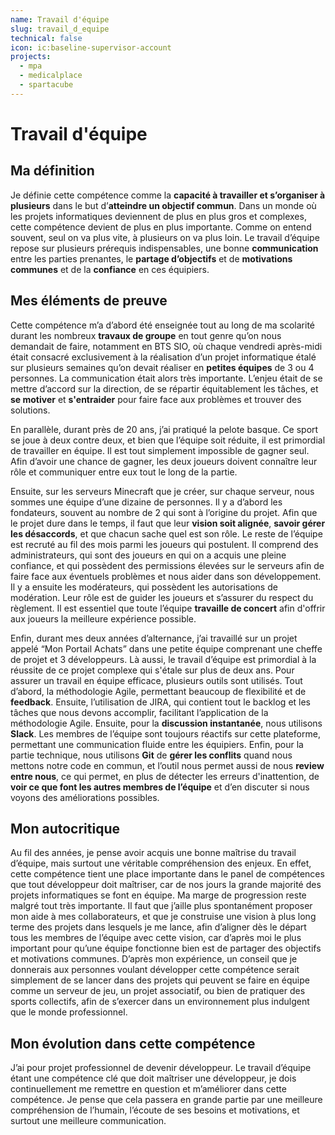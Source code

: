```yaml
---
name: Travail d'équipe
slug: travail_d_equipe
technical: false
icon: ic:baseline-supervisor-account
projects:
  - mpa
  - medicalplace
  - spartacube
---
```


# Travail d'équipe

## Ma définition

Je définie cette compétence comme la **capacité à travailler et s’organiser à plusieurs** dans le but d’**atteindre un objectif commun**. Dans un monde où les projets informatiques deviennent de plus en plus gros et complexes, cette compétence devient de plus en plus importante. Comme on entend souvent, seul on va plus vite, à plusieurs on va plus loin. Le travail d’équipe repose sur plusieurs prérequis indispensables, une bonne **communication** entre les parties prenantes, le **partage d’objectifs** et de **motivations communes** et de la **confiance** en ces équipiers.

## Mes éléments de preuve

Cette compétence m’a d’abord été enseignée tout au long de ma scolarité durant les nombreux **travaux de groupe** en tout genre qu’on nous demandait de faire, notamment en BTS SIO, où chaque vendredi après-midi était consacré exclusivement à la réalisation d’un projet informatique étalé sur plusieurs semaines qu’on devait réaliser en **petites équipes** de 3 ou 4 personnes. La communication était alors très importante. L’enjeu était de se mettre d’accord sur la direction, de se répartir équitablement les tâches, et **se motiver** et **s'entraider** pour faire face aux problèmes et trouver des solutions.

En parallèle, durant près de 20 ans, j’ai pratiqué la pelote basque. Ce sport se joue à deux contre deux, et bien que l’équipe soit réduite, il est primordial de travailler en équipe. Il est tout simplement impossible de gagner seul. Afin d’avoir une chance de gagner, les deux joueurs doivent connaître leur rôle et communiquer entre eux tout le long de la partie.

Ensuite, sur les serveurs Minecraft que je créer, sur chaque serveur, nous sommes une équipe d’une dizaine de personnes. Il y a d’abord les fondateurs, souvent au nombre de 2 qui sont à l’origine du projet. Afin que le projet dure dans le temps, il faut que leur **vision soit alignée**, **savoir gérer les désaccords**, et que chacun sache quel est son rôle. Le reste de l’équipe est recruté au fil des mois parmi les joueurs qui postulent. Il comprend des administrateurs, qui sont des joueurs en qui on a acquis une pleine confiance, et qui possèdent des permissions élevées sur le serveurs afin de faire face aux éventuels problèmes et nous aider dans son développement. Il y a ensuite les modérateurs, qui possèdent les autorisations de modération. Leur rôle est de guider les joueurs et s’assurer du respect du règlement. Il est essentiel que toute l’équipe **travaille de concert** afin d'offrir aux joueurs la meilleure expérience possible.

Enfin, durant mes deux années d’alternance, j’ai travaillé sur un projet appelé “Mon Portail Achats” dans une petite équipe comprenant une cheffe de projet et 3 développeurs. Là aussi, le travail d’équipe est primordial à la réussite de ce projet complexe qui s'étale sur plus de deux ans. Pour assurer un travail en équipe efficace, plusieurs outils sont utilisés. Tout d’abord, la méthodologie Agile, permettant beaucoup de flexibilité et de **feedback**. Ensuite, l’utilisation de JIRA, qui contient tout le backlog et les tâches que nous devons accomplir, facilitant l’application de la méthodologie Agile. Ensuite, pour la **discussion instantanée**, nous utilisons **Slack**. Les membres de l’équipe sont toujours réactifs sur cette plateforme, permettant une communication fluide entre les équipiers. Enfin, pour la partie technique, nous utilisons **Git** de **gérer les conflits** quand nous mettons notre code en commun, et l’outil nous permet aussi de nous **review entre nous**, ce qui permet, en plus de détecter les erreurs d'inattention, de **voir ce que font les autres membres de l’équipe** et d’en discuter si nous voyons des améliorations possibles.

## Mon autocritique

Au fil des années, je pense avoir acquis une bonne maîtrise du travail d’équipe, mais surtout une véritable compréhension des enjeux. En effet, cette compétence tient une place importante dans le panel de compétences que tout développeur doit maîtriser, car de nos jours la grande majorité des projets informatiques se font en équipe. Ma marge de progression reste malgré tout très importante. Il faut que j’aille plus spontanément proposer mon aide à mes collaborateurs, et que je construise une vision à plus long terme des projets dans lesquels je me lance, afin d’aligner dès le départ tous les membres de l’équipe avec cette vision, car d’après moi le plus important pour qu’une équipe fonctionne bien est de partager des objectifs et motivations communes. D’après mon expérience, un conseil que je donnerais aux personnes voulant développer cette compétence serait simplement de se lancer dans des projets qui peuvent se faire en équipe comme un serveur de jeu, un projet associatif, ou bien de pratiquer des sports collectifs, afin de s’exercer dans un environnement plus indulgent que le monde professionnel.

## Mon évolution dans cette compétence

J’ai pour projet professionnel de devenir développeur. Le travail d’équipe étant une compétence clé que doit maîtriser une développeur, je dois continuellement me remettre en question et m’améliorer dans cette compétence. Je pense que cela passera en grande partie par une meilleure compréhension de l’humain, l’écoute de ses besoins et motivations, et surtout une meilleure communication.
